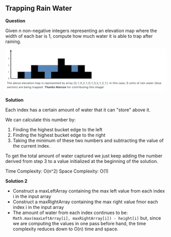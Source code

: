 <h2>Trapping Rain Water</h2>

**Question**

Given n non-negative integers representing an elevation map where the width of each bar is 1, compute how much water it is able to trap after raining.

![trapping rain water](./trappingRainWater.png)

**Solution**

Each index has a certain amount of water that it can "store" above it.

We can calculate this number by:
1) Finding the highest bucket edge to the left
2) Finding the highest bucket edge to the right
3) Taking the minimum of these two numbers and subtracting the value of the current index.

To get the total amount of water captured we just keep adding the number derived from step 3
to a value initialized at the beginning of the solution.

Time Complexity: O(n^2)
Space Complexity: O(1)

**Solution 2**

- Construct a maxLeftArray containing the max left value from each index i in the input array
- Construct a maxRightArray containing the max right value fmor each index i in the input array
- The amount of water from each index continues to be:
  ```Math.max(maxLeftArray[i], maxRightArray[i]) - height[i]```
  but, since we are computing the values in one pass before hand, the time complexity reduces
  down to O(n) time and space.
  



